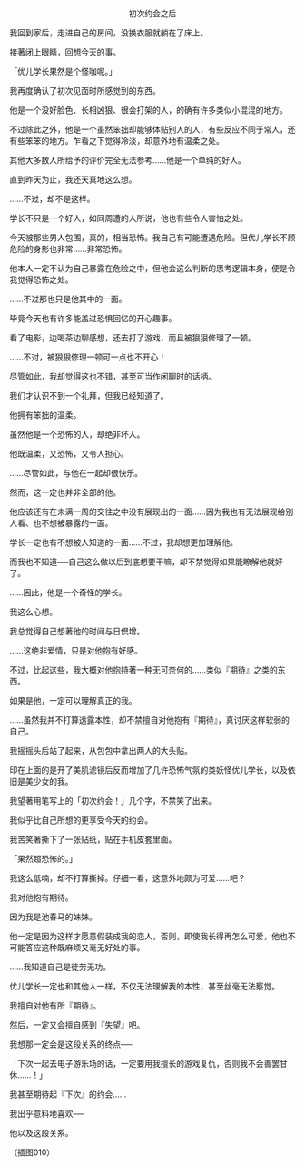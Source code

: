 <p align="center">初次约会之后</p>

我回到家后，走进自己的房间，没换衣服就躺在了床上。

接著闭上眼睛，回想今天的事。

「优儿学长果然是个怪咖呢。」

我再度确认了初次见面时所感觉到的东西。

他是一个没好脸色、长相凶狠、很会打架的人，的确有许多类似小混混的地方。

不过除此之外，他是一个虽然笨拙却能够体贴别人的人，有些反应不同于常人，还有些笨笨的地方。乍看之下觉得冷淡，却意外地有温柔之处。

其他大多数人所给予的评价完全无法参考……他是一个单纯的好人。

直到昨天为止，我还天真地这么想。

……不过，却不是这样。

学长不只是一个好人，如同周遭的人所说，他也有些令人害怕之处。

今天被那些男人包围，真的，相当恐怖。我自己有可能遭遇危险。但优儿学长不顾危险的身影也非常……非常恐怖。

他本人一定不认为自己暴露在危险之中，但他会这么判断的思考逻辑本身，便是令我觉得恐怖之处。

……不过那也只是他其中的一面。

毕竟今天也有许多能盖过恐惧回忆的开心趣事。

看了电影，边喝茶边聊感想，还去打了游戏，而且被狠狠修理了一顿。

……不对，被狠狠修理一顿可一点也不开心！

尽管如此，我却觉得这也不错，甚至可当作闲聊时的话柄。

我们才认识不到一个礼拜，但我已经知道了。

他拥有笨拙的温柔。

虽然他是一个恐怖的人，却绝非坏人。

他既温柔，又恐怖，又令人担心。

……尽管如此，与他在一起却很快乐。

然而，这一定也并非全部的他。

他应该还有在未满一周的交往之中没有展现出的一面……因为我也有无法展现给别人看、也不想被暴露的一面。

学长一定也有不想被人知道的一面……不过，我却想更加理解他。

而我也不知道──自己这么做以后到底想要干嘛，却不禁觉得如果能瞭解他就好了。

……因此，他是一个奇怪的学长。

我这么心想。

我总觉得自己想著他的时间与日倶增。

……这绝非爱情，只是对他抱有好感。

不过，比起这些，我大概对他抱持著一种无可奈何的……类似『期待』之类的东西。

如果是他，一定可以理解真正的我。

……虽然我并不打算透露本性，却不禁擅自对他抱有『期待』，真讨厌这样软弱的自己。

我摇摇头后站了起来，从包包中拿出两人的大头贴。

印在上面的是开了美肌滤镜后反而增加了几许恐怖气氛的类妖怪优儿学长，以及依旧是美少女的我。

我望著用笔写上的「初次约会！」几个字，不禁笑了出来。

我似乎比自己所想的更享受今天的约会。

我苦笑著撕下了一张贴纸，贴在手机皮套里面。

「果然超恐怖的。」

我这么低喃，却不打算撕掉。仔细一看，这意外地颇为可爱……吧？

我对他抱有期待。

因为我是池春马的妹妹。

他一定是因为这样才愿意假装成我的恋人，否则，即使我长得再怎么可爱，他也不可能答应这种既麻烦又毫无好处的事。

……我知道自己是徒劳无功。

优儿学长一定也和其他人一样，不仅无法理解我的本性，甚至丝毫无法察觉。

我擅自对他有所『期待』。

然后，一定又会擅自感到『失望』吧。

我想那一定会是这段关系的终点──

「下次一起去电子游乐场的话，一定要用我擅长的游戏复仇，否则我不会善罢甘休……！」

我甚至期待起『下次』的约会……

我出乎意料地喜欢──

他以及这段关系。

（插图010）

